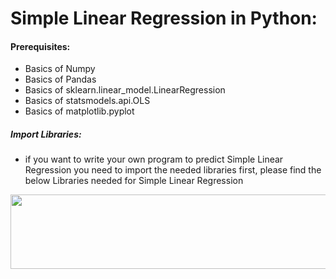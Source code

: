 # Simple Linear Regression in Python:

#### Prerequisites:    
  - Basics of Numpy    
  - Basics of Pandas    
  - Basics of sklearn.linear_model.LinearRegression    
  - Basics of statsmodels.api.OLS    
  - Basics of matplotlib.pyplot

##### Import Libraries:
- if you want to write your own program to predict Simple Linear Regression you need to import the needed libraries first, please find the below Libraries needed for Simple Linear Regression

<p align="center">
  	<img width="556" height="119" src="https://github.com/ManikandanJeyabal/Notes/blob/master/Python%20%2B%20Machine%20Learning%20%2B%20Deep%20Learning/Machine%20Learning%20The%20Complete%20Reference/2-%20Simple%20Linear%20Regression/References/python-1.JPG?raw=true">
</p>

